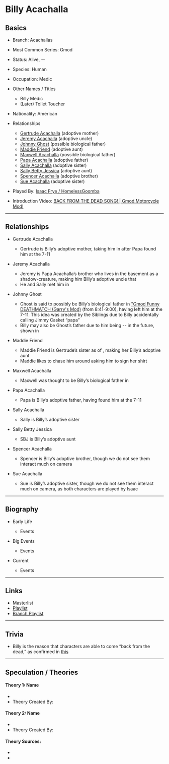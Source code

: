 # Billy Acachalla

## Basics
- Branch: Acachallas  

- Most Common Series: Gmod  

- Status: Alive, --  

- Species: Human  

- Occupation: Medic  

- Other Names / Titles
    - Billy Medic
    - (Later) Toilet Toucher  

- Nationality: American  

- Relationships  
    - [Gertrude Acachalla]()    \(adoptive mother)
    - [Jeremy Acachalla]()      \(adoptive uncle)
    - [Johnny Ghost]()          \(possible biological father)
    - [Maddie Friend]()         \(adoptive aunt)
    - [Maxwell Acachalla]()     \(possible biological father)
    - [Papa Acachalla]()        \(adoptive father)
    - [Sally Acachalla]()       \(adoptive sister)
    - [Sally Betty Jessica]()   \(adoptive aunt)
    - [Spencer Acachalla]()     \(adoptive brother)
    - [Sue Acachalla]()         \(adoptive sister)  

- Played By: [Isaac Frye / HomelessGoomba]()  

- Introduction Video: [BACK FROM THE DEAD SONG! | Gmod Motorcycle Mod!](https://youtu.be/gNREBUzmn98)
----
## Relationships
- Gertrude Acachalla
    - Gertrude is Billy’s adoptive mother, taking him in after Papa found him at the 7-11  

- Jeremy Acachalla
    - Jeremy is Papa Acachalla’s brother who lives in the basement as a shadow-creature, making him Billy’s adoptive uncle that
    - He and Sally met him in []()  

- Johnny Ghost
    - Ghost is said to possibly be Billy’s biological father in ["Gmod Funny DEATHMATCH \(Garry's Mod)](https://www.youtube.com/watch?v=U49KwBKPgP0) \(from 8:41-9:00), having left him at the 7-11. This idea was created by the Siblings due to Billy accidentally calling Jimmy Casket “papa”
    - Billy may also be Ghost’s father due to him being -- in the future, shown in []()  

- Maddie Friend
    - Maddie Friend is Gertrude’s sister as of [](), making her Billy’s adoptive aunt
    - Maddie likes to chase him around asking him to sign her shirt  

- Maxwell Acachalla
    - Maxwell was thought to be Billy’s biological father in []()  

- Papa Acachalla
    - Papa is Billy’s adoptive father, having found him at the 7-11  

- Sally Acachalla
    - Sally is Billy’s adoptive sister  

- Sally Betty Jessica
    - SBJ is Billy’s adoptive aunt  

- Spencer Acachalla
    - Spencer is Billy’s adoptive brother, though we do not see them interact much on camera  

- Sue Acachalla
    - Sue is Billy’s adoptive sister, though we do not see them interact much on camera, as both characters are played by Isaac
-----
## Biography
- Early Life
    - Events  

- Big Events
    - Events  

- Current
    - Events
----
## Links
- [Masterlist]()
- [Playlist]()
- [Branch Playlist]()
----  
## Trivia
- Billy is the reason that characters are able to come “back from the dead,” as confirmed in [this]()

----
## Speculation / Theories
#### Theory 1: Name
- 
- Theory Created By: 

#### Theory 2: Name
- 
- Theory Created By: 

#### Theory Sources: 
- []()
- []()